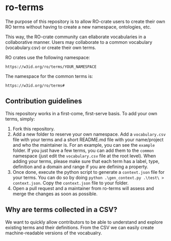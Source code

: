 # ro-terms
The purpose of this repository is to allow RO-crate users to create their own RO terms without having to create a new namespace, ontologies, etc.

This way, the RO-crate community can ellaborate vocabularies in a collaborative manner. Users may collaborate to a common vocabulary (vocabulary.csv) or create their own terms.

RO crates use the following namespace: 

`https://w3id.org/ro/terms/YOUR_NAMESPACE`

The namespace for the common terms is: 

`https://w3id.org/ro/terms#`

## Contribution guidelines
This repository works in a first-come, first-serve basis. To add your own terms, simply:

1) Fork this repository.
2) Add a new folder to reserve your own namespace. Add a `vocabulary.csv` file with your terms and a short README.md file with your name/project and who the maintainer is. For an example, you can see the `example` folder. If you just have a few terms, you can add them to the `common` namespace (just edit the `vocabulary.csv` file at the root level). When adding your terms, please make sure that each term has a label, type, definition and a domain and range if you are defining a property. 
3) Once done, execute the python script to generate a `context.json` file for your terms. You can do so by doing `python .\gen_context.py .\test\ > context.json`. Copy the `context.json` file to your folder.
4) Open a pull request and a maintainer from ro-terms will assess and merge the changes as soon as possible.

## Why are terms collected in a CSV?
We want to quickly allow contributors to be able to understand and explore existing terms and their definitions. From the CSV we can easily create machine-readable versions of the vocabualry.


